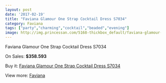 ```yaml
---
layout: post
date: '2017-02-19'
title: "Faviana Glamour One Strap Cocktail Dress S7034"
category: Faviana
tags: ["party","charming","cocktail","beaded","evening"]
image: http://img.princessan.com/5168-thickbox_default/faviana-glamour-one-strap-cocktail-dress-s7034.jpg
---
```

Faviana Glamour One Strap Cocktail Dress S7034

On Sales: **$358.593**
<a href="https://www.princessan.com/en/faviana/2405-faviana-glamour-one-strap-cocktail-dress-s7034.html"><amp-img layout="responsive" width="600" height="600" src="//img.princessan.com/5168-thickbox_default/faviana-glamour-one-strap-cocktail-dress-s7034.jpg" alt="Faviana Glamour One Strap Cocktail Dress S7034 0" /></a>
<a href="https://www.princessan.com/en/faviana/2405-faviana-glamour-one-strap-cocktail-dress-s7034.html"><amp-img layout="responsive" width="600" height="600" src="//img.princessan.com/5169-thickbox_default/faviana-glamour-one-strap-cocktail-dress-s7034.jpg" alt="Faviana Glamour One Strap Cocktail Dress S7034 1" /></a>

Buy it: [Faviana Glamour One Strap Cocktail Dress S7034](https://www.princessan.com/en/faviana/2405-faviana-glamour-one-strap-cocktail-dress-s7034.html "Faviana Glamour One Strap Cocktail Dress S7034")

View more: [Faviana](https://www.princessan.com/en/19-faviana "Faviana")